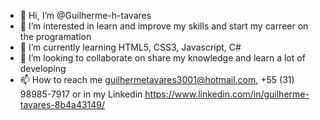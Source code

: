 - 👋 Hi, I’m @Guilherme-h-tavares
- 👀 I’m interested in learn and improve my skills and start my carreer on the programation
- 🌱 I’m currently learning HTML5, CSS3, Javascript, C#
- 💞️ I’m looking to collaborate on share my knowledge and learn a lot of developing
- 📫 How to reach me guilhermetavares3001@hotmail.com, +55 (31) 98985-7917 or in my Linkedin https://www.linkedin.com/in/guilherme-tavares-8b4a43149/ 

